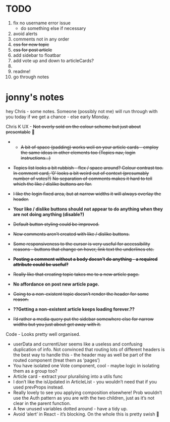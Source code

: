 # TODO

1. fix no username error issue
    * do something else if necessary
2. avoid alerts
3. comments not in any order
4. ~~css for new topic~~
4. ~~css for post article~~
5. add sidebar to floatbar
6. add vote up and down to articleCards?
7. 
8. readme!
9. go through notes


# jonny's notes

hey Chris - some notes. Someone (possibly not me) will run through with you today if we get a chance - else early Monday.

Chris K
UX -
~~Not overly sold on the colour scheme but just about presentable~~ :slightly_smiling_face: 

* - ~~A bit of space (padding) works well on your article cards - employ the same ideas in other elements too (Topics nav, login instructions…)~~

* ~~Topics list looks a bit rubbish - flex / space around? Colour contrast too.
In comment card, ‘0’ looks a bit weird out of context (presumably number of votes?)~~
~~No separation of comments makes it hard to tell which the like / dislike buttons are for.~~

* ~~I like the login fixed area, but at narrow widths it will always overlay the header.~~

* **Your like / dislike buttons should not appear to do anything when they are not doing anything (disable?)**

* ~~Default button styling could be improved.~~

* ~~New comments aren’t created with like / dislike buttons.~~

* ~~Some responsiveness to the cursor is very useful for accessibility reasons - buttons that change on hover, link text the underlines etc.~~

* ~~**Posting a comment without a body doesn’t do anything - a required attribute could be useful?**~~
* ~~Really like that creating topic takes me to a new article page.~~
* **No affordance on post new article page.**

* ~~Going to a non-existent topic doesn’t render the header for some reason.~~
* **??Getting a non-existent article keeps loading forever.??**
* ~~I’d rather a media query put the sidebar somewhere else for narrow widths but you just about get away with it.~~


Code -
Looks pretty well organised.
* userData and currentUser seems like a useless and confusing duplication of info.
Not convinced that routing lots of different headers is the best way to handle this - the header may as well be part of the routed component (treat them as ‘pages’)
* You have isolated one Vote component, cool - maybe logic in isolating them as a group too?
* Article card - extract your pluralising into a utils func
* I don’t like the isUpdated in ArticleList - you wouldn’t need that if you used prevProps instead.
* Really lovely to see you applying composition elsewhere! Prob wouldn’t use the Auth pattern as you are with the two children, just as it’s not clear in the parent function.
* A few unused variables dotted around - have a tidy up.
* Avoid ‘alert’ in React - it’s blocking.
On the whole this is pretty swish :slightly_smiling_face: